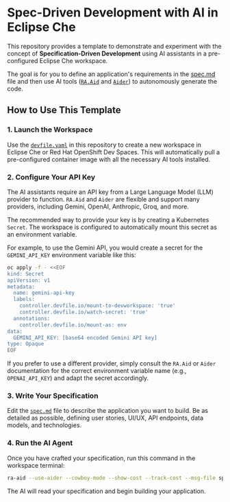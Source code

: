 # Spec-Driven Development with AI in Eclipse Che

This repository provides a template to demonstrate and experiment with the concept of **Specification-Driven Development** using AI assistants in a pre-configured Eclipse Che workspace.

The goal is for you to define an application's requirements in the [spec.md](./spec.md) file and then use AI tools ([`RA.Aid`](https://www.ra-aid.ai/) and [`Aider`](https://aider.chat/#getting-started)) to autonomously generate the code.

## How to Use This Template

### 1. Launch the Workspace

Use the [`devfile.yaml`](./devfile.yaml) in this repository to create a new workspace in Eclipse Che or Red Hat OpenShift Dev Spaces. This will automatically pull a pre-configured container image with all the necessary AI tools installed.

### 2. Configure Your API Key

The AI assistants require an API key from a Large Language Model (LLM) provider to function. `RA.Aid` and `Aider` are flexible and support many providers, including Gemini, OpenAI, Anthropic, Groq, and more.

The recommended way to provide your key is by creating a Kubernetes `Secret`. The workspace is configured to automatically mount this secret as an environment variable.

For example, to use the Gemini API, you would create a secret for the `GEMINI_API_KEY` environment variable like this:

```sh
oc apply -f - <<EOF
kind: Secret
apiVersion: v1
metadata:
  name: gemini-api-key
  labels:
    controller.devfile.io/mount-to-devworkspace: 'true'
    controller.devfile.io/watch-secret: 'true'
  annotations:
    controller.devfile.io/mount-as: env
data:
  GEMINI_API_KEY: [base64 encoded Gemini API key]
type: Opaque
EOF
```

If you prefer to use a different provider, simply consult the `RA.Aid` or `Aider` documentation for the correct environment variable name (e.g., `OPENAI_API_KEY`) and adapt the secret accordingly.

### 3. Write Your Specification

Edit the [`spec.md`](./spec.md) file to describe the application you want to build. Be as detailed as possible, defining user stories, UI/UX, API endpoints, data models, and technologies.

### 4. Run the AI Agent

Once you have crafted your specification, run this command in the workspace terminal:

```sh
ra-aid --use-aider --cowboy-mode --show-cost --track-cost --msg-file spec.md
```

The AI will read your specification and begin building your application.
